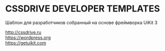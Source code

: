 # CSSDRIVE DEVELOPER TEMPLATES
Шаблон для разработчиков собранный на основе фреймворка UiKit 3

http://cssdrive.ru<br>
https://wordpress.org<br>
https://getuikit.com
